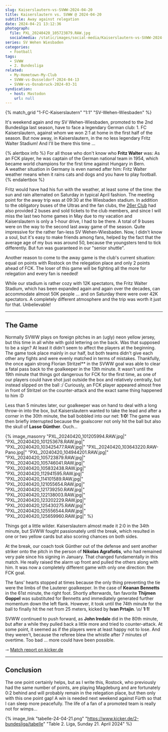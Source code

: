 ```yaml
---
slug: Kaiserslautern-vs-SVWW-2024-04-20
title: Kaiserslautern vs. SVWW @ 2024-04-20
subtitle: Away against relegation
date: 2024-04-21 13:12:36
photograph:
  file: PXL_20240420_105723879.RAW.jpg
  socialmedia: /static/images/social-media/Kaiserslautern-vs-SVWW-2024-04-20.png
series: SV Wehen Wiesbaden
categories:
  - Football
tags:
  - SVWW
  - 2. Bundesliga
related:
  - My-Hometown-My-Club
  - SVWW-vs-Dusseldorf-2024-04-13
  - SVWW-vs-Osnabruck-2024-03-31
syndication:
  - host: Mastodon
    url: null
---
```


{% match_grid "1-FC-Kaiserslautern" "1:1" "SV-Wehen-Wiesbaden" %}

It's weekend again and my SV Wehen-Wiesbaden, promoted to the 2nd Bundesliga last season, have to face a legendary German club: 1. FC Kaiserslautern, against whom we won 2:1 at home in the first half of the season. But now away, in Kaiserslautern, in the no less legendary Fritz Walter Stadium! And I'll be there this time ...

{% alertbox info %}
For all those who don't know who **Fritz Walter** was: As an FCK player, he was captain of the German national team in 1954, which became world champions for the first time against Hungary in Bern.  
A weather situation in Germany is even named after him: Fritz Walter weather means when it rains cats and dogs and you have to play football.
{% endalertbox %}

Fritz would have had his fun with the weather, at least some of the time: the sun and rain alternated on Saturday in typical April fashion. The meeting point for the away trip was at 09:30 at the Wiesbaden stadium. In addition to the obligatory buses of the Ultras and the fan clubs, the [26er Club](https://svww.de/26erclub) had also provided 2 buses and sold tickets to the club members, and since I will miss the last two home games in May due to my vacation and Kaiserslautern is only a 1-hour drive, I had to be there. A total of 9 buses were on the way to the second last away game of the season. Quite impressive for the rather fan-less SV Wehen-Wiesbaden. Now, I didn't know a soul, but it's easy to make friends among fans, helped by the fact that the average age of my bus was around 50, because the youngsters tend to tick differently. But fun was guaranteed in our "senior shuttle".

<!-- more -->

Another reason to come to the away game is the club's current situation: equal on points with Rostock on the relegation place and only 2 points ahead of FCK. The loser of this game will be fighting all the more for relegation and every fan is needed!

While our stadium is rather cozy with 12K spectators, the Fritz Walter Stadium, which has been expanded again and again over the decades, can accommodate almost 50K people ... and on Saturday there were over 42K spectators. A completely different atmosphere and the trip was worth it just for that. Unbelievable!

---

## The Game

Normally SVWW plays on foreign pitches in an (ugly) neon yellow jersey, but this time in all white with gold lettering on the back. Was that supposed to be a sign? At least it didn't seem to affect the players at the beginning. The game took place mainly in our half, but both teams didn't give each other any fights and were evenly matched in terms of mistakes. Thankfully, the once again strong Florian Stritzel** in the SVWW goal was able to clear a fatal pass back to the goalkeeper in the 13th minute. It wasn't until the 19th minute that things got dangerous for FCK for the first time, as one of our players could have shot just outside the box and relatively centrally, but instead slipped on the ball :/ Curiously, an FCK player appeared almost free in front of Stritzel on the counter-attack and the exact same thing happened to him :D

Less than 5 minutes later, our goalkeeper was on hand to deal with a long throw-in into the box, but Kaiserslautern wanted to take the lead and after a corner in the 30th minute, the ball bobbled into our net: **1:0**! The game was then briefly interrupted because the goalscorer not only hit the ball but also the skull of **Lasse Günther**. Ouch...

{% image_masonry
  "PXL_20240420_101205994.RAW.jpg|"
  "PXL_20240420_101253678.RAW.jpg|"
  "PXL_20240420_103425477.RAW.jpg|"
  "PXL_20240420_103643220.RAW-Pano.jpg|"
  "PXL_20240420_104944201.RAW.jpg|"
  "PXL_20240420_105723879.RAW.jpg|"
  "PXL_20240420_105746041.RAW.jpg|"
  "PXL_20240420_105832438.RAW.jpg|"
  "PXL_20240420_112941595.RAW.jpg|"
  "PXL_20240420_114101589.RAW.jpg|"
  "PXL_20240420_121055654.RAW.jpg|"
  "PXL_20240420_121739250.RAW.jpg|"
  "PXL_20240420_122138003.RAW.jpg|"
  "PXL_20240420_123202229.RAW.jpg|"
  "PXL_20240420_125430275.RAW.jpg|"
  "PXL_20240420_125556544.RAW.jpg|"
  "PXL_20240420_125659960.RAW.jpg|"
%}

Things got a little wilder. Kaiserslautern almost made it 2:0 in the 34th minute, but SVWW fought passionately until the break, which resulted in one or two yellow cards but also scoring chances on both sides.

At the break, our coach took Günther out of the defense and sent another striker onto the pitch in the person of **Nikolas Agrafiotis**, who had remained very pale since his signing in January. That changed fundamentally in this match. He really raised the alarm up front and pulled the others along with him. It was now a completely different game with only one direction: the FCK goal. 

The fans' hearts stopped at times because the only thing preventing the tie were the limbs of the Lauterer goalkeeper. In the case of **Keanan Bennetts** in the 61st minute, the right foot. Shortly afterwards, fan favorite **Thijmen Goppel** was substituted for Bennetts and immediately generated further momentum down the left flank. However, it took until the 74th minute for the ball to finally hit the net from 25 meters, kicked by **Ivan Prtajin**. \o/ **1:1**!

SVWW continued to push forward, as **John Iredale** did in the 80th minute, but after a while they pulled back a little more and tried to counter-attack. At some point, it seemed as if the players were at least happy not to lose. And they weren't, because the referee blew the whistle after 7 minutes of overtime. Too bad ... more could have been possible.

&#x21FE;&nbsp;[Match report on kicker.de](https://www.kicker.de/klautern-gegen-wiesbaden-2024-bundesliga-4861925/spielbericht)

---

## Conclusion

The one point certainly helps, but as I write this, Rostock, who previously had the same number of points, are playing Magdeburg and are fortunately 0:2 behind and will probably remain in the relegation place, but then only with this one point gap! A win is needed next weekend against Fürth so that I can sleep more peacefully. The life of a fan of a promoted team is really not for wimps...

{% image_link "tabelle-24-04-21.png" "https://www.kicker.de/2-bundesliga/tabelle" "Table 2. Liga, Sunday 21. April 2024" %}
